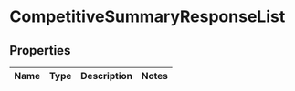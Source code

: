 # CompetitiveSummaryResponseList

## Properties
Name | Type | Description | Notes
------------ | ------------- | ------------- | -------------
